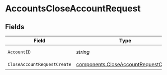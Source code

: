 # AccountsCloseAccountRequest


## Fields

| Field                                                                                        | Type                                                                                         | Required                                                                                     | Description                                                                                  | Example                                                                                      |
| -------------------------------------------------------------------------------------------- | -------------------------------------------------------------------------------------------- | -------------------------------------------------------------------------------------------- | -------------------------------------------------------------------------------------------- | -------------------------------------------------------------------------------------------- |
| `AccountID`                                                                                  | *string*                                                                                     | :heavy_check_mark:                                                                           | The account id.                                                                              | 01HC3MAQ4DR9QN1V8MJ4CN1HMK                                                                   |
| `CloseAccountRequestCreate`                                                                  | [components.CloseAccountRequestCreate](../../models/components/closeaccountrequestcreate.md) | :heavy_check_mark:                                                                           | N/A                                                                                          |                                                                                              |